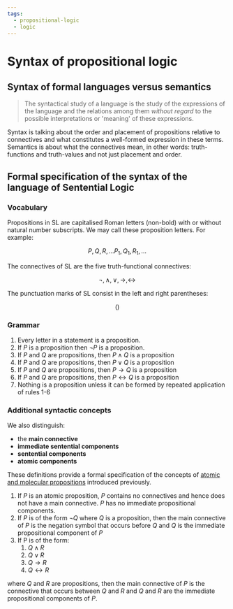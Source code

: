 ```yaml
---
tags:
  - propositional-logic
  - logic
---
```


# Syntax of propositional logic

## Syntax of formal languages versus semantics

> The syntactical study of a language is the study of the expressions of the
> language and the relations among them _without regard_ to the possible
> interpretations or 'meaning' of these expressions.

Syntax is talking about the order and placement of propositions relative to
connectives and what constitutes a well-formed expression in these terms.
Semantics is about what the connectives mean, in other words: truth-functions
and truth-values and not just placement and order.

## Formal specification of the syntax of the language of Sentential Logic

### Vocabulary

Propositions in SL are capitalised Roman letters (non-bold) with or without
natural number subscripts. We may call these proposition letters. For example:

$$
  P, Q, R,... P_{1}, Q_{1}, R_{1}, ...
$$

The connectives of SL are the five truth-functional connectives:

$$
  \lnot, \land, \lor, \rightarrow, \leftrightarrow
$$

The punctuation marks of SL consist in the left and right parentheses:

$$
  ( )
$$

### Grammar

1. Every letter in a statement is a proposition.
2. If $P$ is a proposition then $\lnot P$ is a proposition.
3. If $P$ and $Q$ are propositions, then $P \land Q$ is a proposition
4. If $P$ and $Q$ are propositions, then $P \lor Q$ is a proposition
5. If $P$ and $Q$ are propositions, then $P \rightarrow Q$ is a proposition
6. If $P$ and $Q$ are propositions, then $P \leftrightarrow Q$ is a proposition
7. Nothing is a proposition unless it can be formed by repeated application of
   rules 1-6

### Additional syntactic concepts

We also distinguish:

- the **main connective**
- **immediate sentential components**
- **sentential components**
- **atomic components**

These definitions provide a formal specification of the concepts of
[atomic and molecular propositions](Atomic_and_molecular_propositions.md)
introduced previously.

1. If $P$ is an atomic proposition, $P$ contains no connectives and hence does
   not have a main connective. $P$ has no immediate propositional components.
1. If $P$ is of the form $\lnot Q$ where $Q$ is a proposition, then the main
   connective of $P$ is the negation symbol that occurs before $Q$ and $Q$ is
   the immediate propositional component of $P$
1. If P is of the form:
   1. $Q \land R$
   1. $Q \lor R$
   1. $Q \rightarrow R$
   1. $Q \leftrightarrow R$

where $Q$ and $R$ are propositions, then the main connective of $P$ is the
connective that occurs between $Q$ and $R$ and $Q$ and $R$ are the immediate
propositional components of $P$.
